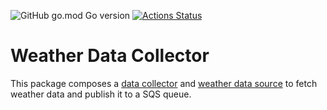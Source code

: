 ![GitHub go.mod Go version](https://img.shields.io/github/go-mod/go-version/tommzn/hdb-datasource-weather/lambda)
[![Actions Status](https://github.com/tommzn/hdb-datasource-weather/actions/workflows/go.image.build.yml/badge.svg)](https://github.com/tommzn/hdb-datasource-weather/actions)

# Weather Data Collector
This package composes a [data collector](https://github.com/tommzn/hdb-datasource-core/collector.go) and [weather data source](https://github.com/tommzn/hdb-datasource-weather) to fetch weather data and publish it to a SQS queue.